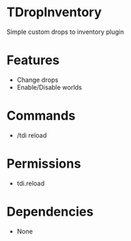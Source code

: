 # TDropInventory
Simple custom drops to inventory plugin

# Features
- Change drops
- Enable/Disable worlds

# Commands
- /tdi reload

# Permissions
- tdi.reload

# Dependencies
- None
